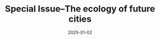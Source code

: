 ---
title: "Special Issue–The ecology of future cities"
collection: publications
permalink: /publication/2025-future-cities
excerpt: 'This special issue explores ecological perspectives on future urban environments.'
date: 2025-01-02
venue: 'Basic and Applied Ecology'
citation: 'Casanelles-Abella, J., Egerer, M. (2025). Special Issue–The ecology of future cities. Basic and Applied Ecology.'
--- 